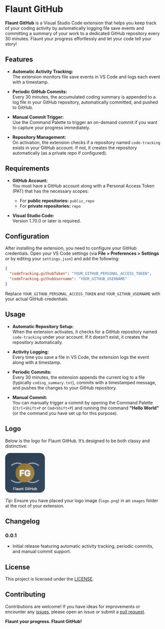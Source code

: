 # Flaunt GitHub

**Flaunt GitHub** is a Visual Studio Code extension that helps you keep track of your coding activity by automatically logging file save events and committing a summary of your work to a dedicated GitHub repository every 30 minutes. Flaunt your progress effortlessly and let your code tell your story!

## Features

- **Automatic Activity Tracking:**  
  The extension monitors file save events in VS Code and logs each event with a timestamp.

- **Periodic GitHub Commits:**  
  Every 30 minutes, the accumulated coding summary is appended to a log file in your GitHub repository, automatically committed, and pushed to GitHub.

- **Manual Commit Trigger:**  
  Use the Command Palette to trigger an on-demand commit if you want to capture your progress immediately.

- **Repository Management:**  
  On activation, the extension checks if a repository named `code-tracking` exists in your GitHub account. If not, it creates the repository automatically (as a private repo if configured).

## Requirements

- **GitHub Account:**  
  You must have a GitHub account along with a Personal Access Token (PAT) that has the necessary scopes:
  - For **public repositories:** `public_repo`
  - For **private repositories:** `repo`

- **Visual Studio Code:**  
  Version 1.70.0 or later is required.


## Configuration

After installing the extension, you need to configure your GitHub credentials. Open your VS Code settings (via **File > Preferences > Settings** or by editing your `settings.json`) and add the following:

```json
{
  "codeTracking.githubToken": "YOUR_GITHUB_PERSONAL_ACCESS_TOKEN",
  "codeTracking.githubUsername": "YOUR_GITHUB_USERNAME"
}
```

Replace `YOUR_GITHUB_PERSONAL_ACCESS_TOKEN` and `YOUR_GITHUB_USERNAME` with your actual GitHub credentials.

## Usage

- **Automatic Repository Setup:**  
  When the extension activates, it checks for a GitHub repository named `code-tracking` under your account. If it doesn’t exist, it creates the repository automatically.

- **Activity Logging:**  
  Every time you save a file in VS Code, the extension logs the event along with a timestamp.

- **Periodic Commits:**  
  Every 30 minutes, the extension appends the current log to a file (typically `coding_summary.txt`), commits with a timestamped message, and pushes the changes to your GitHub repository.

- **Manual Commit:**  
  You can manually trigger a commit by opening the Command Palette (`Ctrl+Shift+P` or `Cmd+Shift+P`) and running the command **"Hello World"** (or the command you have set up for this purpose).

## Logo

Below is the logo for Flaunt GitHub. It’s designed to be both classy and distinctive:

![Flaunt GitHub Logo](images/logo.png)

*Tip:* Ensure you have placed your logo image (`logo.png`) in an `images` folder at the root of your extension.

## Changelog

### 0.0.1
- Initial release featuring automatic activity tracking, periodic commits, and manual commit support.

## License

This project is licensed under the [LICENSE](LICENSE).

## Contributing

Contributions are welcome! If you have ideas for improvements or encounter any [issues](https://github.com/vib795/flaunt-github/issues), please open an issue or submit a [pull request](https://github.com/vib795/flaunt-github/pulls).

**Flaunt your progress. Flaunt GitHub!**
